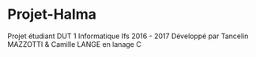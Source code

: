# Projet-Halma
Projet étudiant DUT 1 Informatique Ifs 2016 - 2017
Développé par Tancelin MAZZOTTI & Camille LANGE en lanage C

